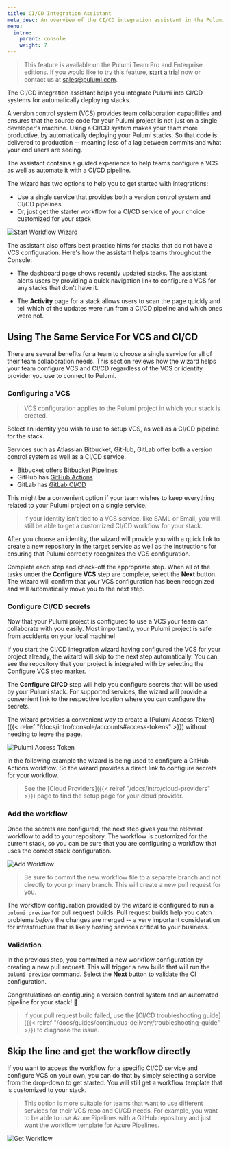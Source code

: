 ```yaml
---
title: CI/CD Integration Assistant
meta_desc: An overview of the CI/CD integration assistant in the Pulumi Console.
menu:
  intro:
    parent: console
    weight: 7
---
```


> This feature is available on the Pulumi Team Pro and Enterprise editions.
> If you would like to try this feature, [start a trial](https://app.pulumi.com/site/trial) now
> or contact us at <a href="mailto:sales@pulumi.com">sales@pulumi.com</a>.

The CI/CD integration assistant helps you integrate Pulumi into CI/CD systems for automatically deploying stacks.

<!--more-->

A version control system (VCS) provides team collaboration capabilities and ensures that the source code for your Pulumi project is not
just on a single developer's machine. Using a CI/CD system makes your team more productive, by automatically deploying your Pulumi stacks.
So that code is delivered to production -- meaning less of a lag between commits and what your end users are seeing.

The assistant contains a guided experience to help teams configure a VCS as well as automate it with a
CI/CD pipeline.

The wizard has two options to help you to get started with integrations:

* Use a single service that provides both a version control system and CI/CD pipelines
* Or, just get the starter workflow for a CI/CD service of your choice customized for your stack

![Start Workflow Wizard](/images/docs/reference/console/start-workflow-wizard.png)

The assistant also offers best practice hints for stacks that do not have a VCS configuration.
Here's how the assistant helps teams throughout the Console:

* The dashboard page shows recently updated stacks. The assistant alerts users by providing a quick navigation link to configure a VCS
for any stacks that don't have it.

* The **Activity** page for a stack allows users to scan the page quickly and tell which of the updates were run from a
CI/CD pipeline and which ones were not.

## Using The Same Service For VCS and CI/CD

There are several benefits for a team to choose a single service for all of their team collaboration needs.
This section reviews how the wizard helps your team configure VCS and CI/CD regardless of the VCS or identity provider
you use to connect to Pulumi.

### Configuring a VCS

> VCS configuration applies to the Pulumi project in which your stack is created.

Select an identity you wish to use to setup VCS, as well as a CI/CD pipeline for the stack.

Services such as Atlassian Bitbucket, GitHub, GitLab offer both a version control system as well as a CI/CD service.

* Bitbucket offers [Bitbucket Pipelines](https://support.atlassian.com/bitbucket-cloud/docs/get-started-with-bitbucket-pipelines/)
* GitHub has [GitHub Actions](https://github.com/features/actions)
* GitLab has [GitLab CI/CD](https://docs.gitlab.com/ce/ci/)

This might be a convenient option if your team wishes to keep everything related to your Pulumi project on a single service.

> If your identity isn't tied to a VCS service, like SAML or Email, you will still be able to get a customized CI/CD
> workflow for your stack.

After you choose an identity, the wizard will provide you with a quick link
to create a new repository in the target service as well as the instructions for
ensuring that Pulumi correctly recognizes the VCS configuration.

Complete each step and check-off the appropriate step. When all of the tasks under the
**Configure VCS** step are complete, select the **Next** button. The wizard will confirm
that your VCS configuration has been recognized and will automatically move you to the
next step.

### Configure CI/CD secrets

Now that your Pulumi project is configured to use a VCS your team can collaborate with you easily.
Most importantly, your Pulumi project is safe from accidents on your local machine!

If you start the CI/CD integration wizard having configured the VCS for your project already,
the wizard will skip to the next step automatically. You can see the repository that your project
is integrated with by selecting the Configure VCS step marker.

The **Configure CI/CD** step will help you configure secrets that will be used by your Pulumi stack.
For supported services, the wizard will provide a convenient link to the respective location
where you can configure the secrets.

The wizard provides a convenient way to create a [Pulumi Access Token]({{< relref "/docs/intro/console/accounts#access-tokens" >}})
without needing to leave the page.

![Pulumi Access Token](/images/docs/reference/console/pulumi-access-token.png)

In the following example the wizard is being used to configure a GitHub Actions workflow.
So the wizard provides a direct link to configure secrets for your workflow.

> See the [Cloud Providers]({{< relref "/docs/intro/cloud-providers" >}}) page to find the setup page for your cloud provider.

### Add the workflow

Once the secrets are configured, the next step gives you the relevant workflow to add to your repository.
The workflow is customized for the current stack, so you can be sure that you are configuring a workflow that uses
the correct stack configuration.

![Add Workflow](/images/docs/reference/console/add-workflow.png)

> Be sure to commit the new workflow file to a separate branch and not directly to your primary branch. This will create a new pull request for you.

The workflow configuration provided by the wizard is configured to run a `pulumi preview` for pull request builds.
Pull request builds help you catch problems _before_ the changes are merged -- a very important consideration for infrastructure
that is likely hosting services critical to your business.

### Validation

In the previous step, you committed a new workflow configuration by creating a new pull request. This will trigger a new build
that will run the `pulumi preview` command. Select the **Next** button to validate the CI configuration.

Congratulations on configuring a version control system and an automated pipeline for your stack! 🎉

> If your pull request build failed, use the [CI/CD troubleshooting guide]({{< relref "/docs/guides/continuous-delivery/troubleshooting-guide" >}}) to diagnose the issue.

## Skip the line and get the workflow directly

If you want to access the workflow for a specific CI/CD service and configure VCS on your own,
you can do that by simply selecting a service from the drop-down to get started. You will
still get a workflow template that is customized to your stack.

> This option is more suitable for teams that want to use different services for their VCS repo and CI/CD needs. For example, you want
> to be able to use Azure Pipelines with a GitHub repository and just want the workflow template for Azure Pipelines.

![Get Workflow](/images/docs/reference/console/get-workflow.png)
